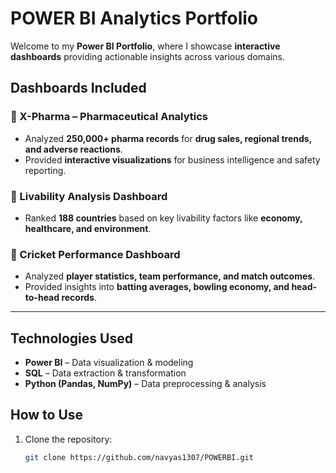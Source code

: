 #  POWER BI Analytics Portfolio  

Welcome to my **Power BI Portfolio**, where I showcase **interactive dashboards** providing actionable insights across various domains.  

##  **Dashboards Included**  

### 🔹 X-Pharma – Pharmaceutical Analytics 
- Analyzed **250,000+ pharma records** for **drug sales, regional trends, and adverse reactions**.  
- Provided **interactive visualizations** for business intelligence and safety reporting.  

### 🔹 Livability Analysis Dashboard  
- Ranked **188 countries** based on key livability factors like **economy, healthcare, and environment**.  


### 🔹 Cricket Performance Dashboard 
- Analyzed **player statistics, team performance, and match outcomes**.  
- Provided insights into **batting averages, bowling economy, and head-to-head records**.    

---

##  **Technologies Used**  
- **Power BI** – Data visualization & modeling  
- **SQL** – Data extraction & transformation  
- **Python (Pandas, NumPy)** – Data preprocessing & analysis  

##  **How to Use**  
1. Clone the repository:  
   ```bash
   git clone https://github.com/navyas1307/POWERBI.git
